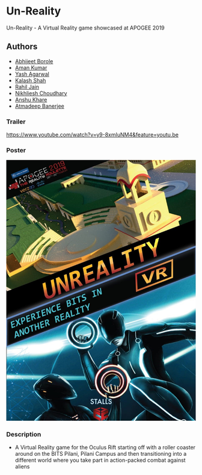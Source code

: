 # Un-Reality
Un-Reality - A Virtual Reality game showcased at APOGEE 2019
## Authors
- [Abhijeet Borole](https://github.com/abhijeetborole)
- [Aman Kumar](https://github.com/askaman)
- [Yash Agarwal](https://github.com/4tex)
- [Kalash Shah](https://github.com/kalashshah11)
- [Rahil Jain](https://gitHub.com/thunderbolt06)
- [Nikhliesh Choudhary](https://github.com/nikcod)
- [Anshu Khare](https://github.com/anshu-khare-design)
- [Atmadeep Banerjee](https://github.com/Atom-101)



### Trailer
https://www.youtube.com/watch?v=y9-8xmIuNM4&feature=youtu.be

### Poster
<img src="./Assets/Unreality_Poster.jpeg" alt="d"/>

### Description
- A Virtual Reality game for the Oculus Rift starting off with a roller coaster around on the BITS Pilani, Pilani Campus and then transitioning into a different world where you take part in action-packed combat against aliens
